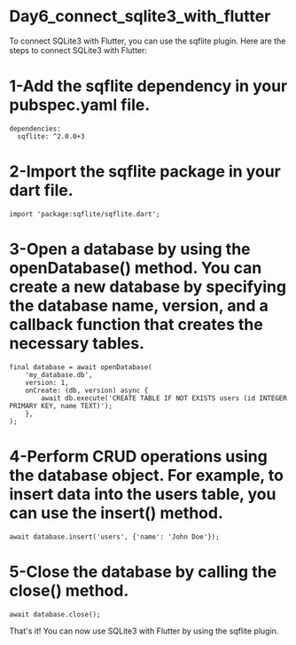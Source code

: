 # Day6_connect_sqlite3_with_flutter





To connect SQLite3 with Flutter, you can use the sqflite plugin. Here are the steps to connect SQLite3 with Flutter:


# 1-Add the sqflite dependency in your pubspec.yaml file.

```
dependencies:
  sqflite: ^2.0.0+3
```


# 2-Import the sqflite package in your dart file.


```
import 'package:sqflite/sqflite.dart';
```


# 3-Open a database by using the openDatabase() method. You can create a new database by specifying the database name, version, and a callback function that creates the necessary tables.


```
final database = await openDatabase(
    'my_database.db',
    version: 1,
    onCreate: (db, version) async {
        await db.execute('CREATE TABLE IF NOT EXISTS users (id INTEGER PRIMARY KEY, name TEXT)');
    },
);
```


# 4-Perform CRUD operations using the database object. For example, to insert data into the users table, you can use the insert() method.


```
await database.insert('users', {'name': 'John Doe'});
```

# 5-Close the database by calling the close() method.

```
await database.close();
```

That's it! You can now use SQLite3 with Flutter by using the sqflite plugin.
